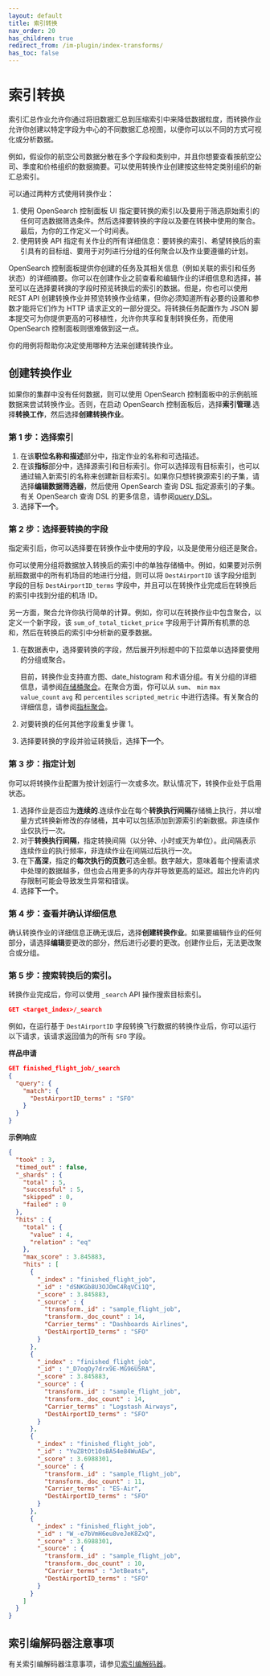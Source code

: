 ```yaml
---
layout: default
title: 索引转换
nav_order: 20
has_children: true
redirect_from: /im-plugin/index-transforms/
has_toc: false
---
```


# 索引转换

索引汇总作业允许你通过将旧数据汇总到压缩索引中来降低数据粒度，而转换作业允许你创建以特定字段为中心的不同数据汇总视图，以便你可以以不同的方式可视化或分析数据。

例如，假设你的航空公司数据分散在多个字段和类别中，并且你想要查看按航空公司、季度和价格组织的数据摘要。可以使用转换作业创建按这些特定类别组织的新汇总索引。

可以通过两种方式使用转换作业：

1. 使用 OpenSearch 控制面板 UI 指定要转换的索引以及要用于筛选原始索引的任何可选数据筛选条件。然后选择要转换的字段以及要在转换中使用的聚合。最后，为你的工作定义一个时间表。
1. 使用转换 API 指定有关作业的所有详细信息：要转换的索引、希望转换后的索引具有的目标组、要用于对列进行分组的任何聚合以及作业要遵循的计划。

OpenSearch 控制面板提供你创建的任务及其相关信息（例如关联的索引和任务状态）的详细摘要。你可以在创建作业之前查看和编辑作业的详细信息和选择，甚至可以在选择要转换的字段时预览转换后的索引的数据。但是，你也可以使用 REST API 创建转换作业并预览转换作业结果，但你必须知道所有必要的设置和参数才能将它们作为 HTTP 请求正文的一部分提交。将转换任务配置作为 JSON 脚本提交可为你提供更高的可移植性，允许你共享和复制转换任务，而使用 OpenSearch 控制面板则很难做到这一点。

你的用例将帮助你决定使用哪种方法来创建转换作业。

## 创建转换作业

如果你的集群中没有任何数据，则可以使用 OpenSearch 控制面板中的示例航班数据来尝试转换作业。否则，在启动 OpenSearch 控制面板后，选择**索引管理**.选择**转换工作**，然后选择**创建转换作业**。

### 第 1 步：选择索引

1. 在该**职位名称和描述**部分中，指定作业的名称和可选描述。
2. 在该**指标**部分中，选择源索引和目标索引。你可以选择现有目标索引，也可以通过输入新索引的名称来创建新目标索引。如果你只想转换源索引的子集，请选择**编辑数据筛选器**，然后使用 OpenSearch 查询 DSL 指定源索引的子集。有关 OpenSearch 查询 DSL 的更多信息，请参阅[query DSL]({{site.url}}{{site.baseurl}}/opensearch/query-dsl/)。
3. 选择**下一个**。

### 第 2 步：选择要转换的字段

指定索引后，你可以选择要在转换作业中使用的字段，以及是使用分组还是聚合。

你可以使用分组将数据放入转换后的索引中的单独存储桶中。例如，如果要对示例航班数据中的所有机场目的地进行分组，则可以将 `DestAirportID` 该字段分组到字段的目标 `DestAirportID_terms` 字段中，并且可以在转换作业完成后在转换后的索引中找到分组的机场 ID。

另一方面，聚合允许你执行简单的计算。例如，你可以在转换作业中包含聚合，以定义一个新字段，该 `sum_of_total_ticket_price` 字段用于计算所有机票的总和，然后在转换后的索引中分析新的夏季数据。

1. 在数据表中，选择要转换的字段，然后展开列标题中的下拉菜单以选择要使用的分组或聚合。

    目前，转换作业支持直方图、date_histogram 和术语分组。有关分组的详细信息，请参阅[存储桶聚合]({{site.url}}{{site.baseurl}}/opensearch/bucket-agg/)。在聚合方面，你可以从 `sum`、 `min` `max` `value_count` `avg` 和 `percentiles` `scripted_metric` 中进行选择。有关聚合的详细信息，请参阅[指标聚合]({{site.url}}{{site.baseurl}}/opensearch/metric-agg/)。

1. 对要转换的任何其他字段重复步骤 1。
1. 选择要转换的字段并验证转换后，选择**下一个**。

### 第 3 步：指定计划

你可以将转换作业配置为按计划运行一次或多次。默认情况下，转换作业处于启用状态。

1. 选择作业是否应为**连续的**.连续作业在每个**转换执行间隔**存储桶上执行，并以增量方式转换新修改的存储桶，其中可以包括添加到源索引的新数据。非连续作业仅执行一次。
1. 对于**转换执行间隔**，指定转换间隔（以分钟、小时或天为单位）。此间隔表示连续作业的执行频率，非连续作业在间隔过后执行一次。
1. 在下**高深**，指定的**每次执行的页数**可选金额。数字越大，意味着每个搜索请求中处理的数据越多，但也会占用更多的内存并导致更高的延迟。超出允许的内存限制可能会导致发生异常和错误。
1. 选择**下一个**。

### 第 4 步：查看并确认详细信息

确认转换作业的详细信息正确无误后，选择**创建转换作业**。如果要编辑作业的任何部分，请选择**编辑**要更改的部分，然后进行必要的更改。创建作业后，无法更改聚合或分组。

### 第 5 步：搜索转换后的索引。

转换作业完成后，你可以使用 `_search` API 操作搜索目标索引。

```json
GET <target_index>/_search
```

例如，在运行基于 `DestAirportID` 字段转换飞行数据的转换作业后，你可以运行以下请求，该请求返回值为的所有 `SFO` 字段。

**样品申请**

```json
GET finished_flight_job/_search
{
  "query": {
    "match": {
      "DestAirportID_terms" : "SFO"
    }
  }
}
```

**示例响应**

```json
{
  "took" : 3,
  "timed_out" : false,
  "_shards" : {
    "total" : 5,
    "successful" : 5,
    "skipped" : 0,
    "failed" : 0
  },
  "hits" : {
    "total" : {
      "value" : 4,
      "relation" : "eq"
    },
    "max_score" : 3.845883,
    "hits" : [
      {
        "_index" : "finished_flight_job",
        "_id" : "dSNKGb8U3OJOmC4RqVCi1Q",
        "_score" : 3.845883,
        "_source" : {
          "transform._id" : "sample_flight_job",
          "transform._doc_count" : 14,
          "Carrier_terms" : "Dashboards Airlines",
          "DestAirportID_terms" : "SFO"
        }
      },
      {
        "_index" : "finished_flight_job",
        "_id" : "_D7oqOy7drx9E-MG96U5RA",
        "_score" : 3.845883,
        "_source" : {
          "transform._id" : "sample_flight_job",
          "transform._doc_count" : 14,
          "Carrier_terms" : "Logstash Airways",
          "DestAirportID_terms" : "SFO"
        }
      },
      {
        "_index" : "finished_flight_job",
        "_id" : "YuZ8tOt1OsBA54e84WuAEw",
        "_score" : 3.6988301,
        "_source" : {
          "transform._id" : "sample_flight_job",
          "transform._doc_count" : 11,
          "Carrier_terms" : "ES-Air",
          "DestAirportID_terms" : "SFO"
        }
      },
      {
        "_index" : "finished_flight_job",
        "_id" : "W_-e7bVmH6eu8veJeK8ZxQ",
        "_score" : 3.6988301,
        "_source" : {
          "transform._id" : "sample_flight_job",
          "transform._doc_count" : 10,
          "Carrier_terms" : "JetBeats",
          "DestAirportID_terms" : "SFO"
        }
      }
    ]
  }
}

```

## 索引编解码器注意事项

有关索引编解码器注意事项，请参见[索引编解码器]({{site.url}}{{site.baseurl}}/im-plugin/index-codecs/#index-rollups-and-transforms)。